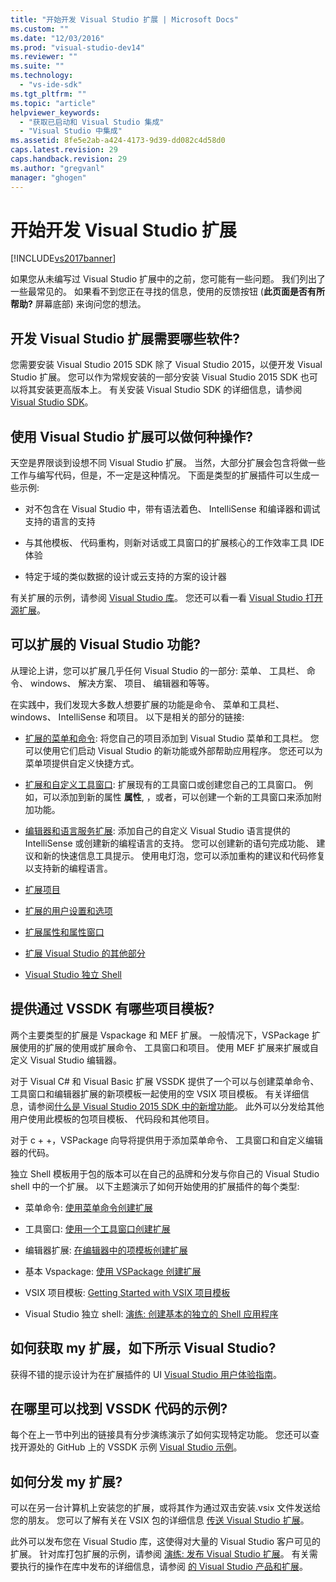 ```yaml
---
title: "开始开发 Visual Studio 扩展 | Microsoft Docs"
ms.custom: ""
ms.date: "12/03/2016"
ms.prod: "visual-studio-dev14"
ms.reviewer: ""
ms.suite: ""
ms.technology: 
  - "vs-ide-sdk"
ms.tgt_pltfrm: ""
ms.topic: "article"
helpviewer_keywords: 
  - "获取已启动和 Visual Studio 集成"
  - "Visual Studio 中集成"
ms.assetid: 8fe5e2ab-a424-4173-9d39-dd082c4d58d0
caps.latest.revision: 29
caps.handback.revision: 29
ms.author: "gregvanl"
manager: "ghogen"
---
```

# 开始开发 Visual Studio 扩展
[!INCLUDE[vs2017banner](../code-quality/includes/vs2017banner.md)]

如果您从未编写过 Visual Studio 扩展中的之前，您可能有一些问题。 我们列出了一些最常见的。 如果看不到您正在寻找的信息，使用的反馈按钮 \(**此页面是否有所帮助?** 屏幕底部\) 来询问您的想法。  
  
## 开发 Visual Studio 扩展需要哪些软件?  
 您需要安装 Visual Studio 2015 SDK 除了 Visual Studio 2015，以便开发 Visual Studio 扩展。   您可以作为常规安装的一部分安装 Visual Studio 2015 SDK 也可以将其安装更高版本上。 有关安装 Visual Studio SDK 的详细信息，请参阅 [Visual Studio SDK](../extensibility/visual-studio-sdk.md)。  
  
## 使用 Visual Studio 扩展可以做何种操作?  
 天空是界限谈到设想不同 Visual Studio 扩展。 当然，大部分扩展会包含将做一些工作与编写代码，但是，不一定是这种情况。 下面是类型的扩展插件可以生成一些示例:  
  
-   对不包含在 Visual Studio 中，带有语法着色、 IntelliSense 和编译器和调试支持的语言的支持  
  
-   与其他模板、 代码重构，则新对话或工具窗口的扩展核心的工作效率工具 IDE 体验  
  
-   特定于域的类似数据的设计或云支持的方案的设计器  
  
 有关扩展的示例，请参阅 [Visual Studio 库](https://visualstudiogallery.msdn.microsoft.com/)。 您还可以看一看 [Visual Studio 打开源扩展](https://github.com/Microsoft/extendvs/blob/master/CommunityExtensions.md)。  
  
## 可以扩展的 Visual Studio 功能?  
 从理论上讲，您可以扩展几乎任何 Visual Studio 的一部分: 菜单、 工具栏、 命令、 windows、 解决方案、 项目、 编辑器和等等。  
  
 在实践中，我们发现大多数人想要扩展的功能是命令、 菜单和工具栏、 windows、 IntelliSense 和项目。 以下是相关的部分的链接:  
  
-   [扩展的菜单和命令](../extensibility/extending-menus-and-commands.md): 将您自己的项目添加到 Visual Studio 菜单和工具栏。 您可以使用它们启动 Visual Studio 的新功能或外部帮助应用程序。 您还可以为菜单项提供自定义快捷方式。  
  
-   [扩展和自定义工具窗口](../extensibility/extending-and-customizing-tool-windows.md): 扩展现有的工具窗口或创建您自己的工具窗口。 例如，可以添加到新的属性 **属性**, ，或者，可以创建一个新的工具窗口来添加附加功能。  
  
-   [编辑器和语言服务扩展](../extensibility/editor-and-language-service-extensions.md): 添加自己的自定义 Visual Studio 语言提供的 IntelliSense 或创建新的编程语言的支持。 您可以创建新的语句完成功能、 建议和新的快速信息工具提示。 使用电灯泡，您可以添加重构的建议和代码修复以支持新的编程语言。  
  
-   [扩展项目](../extensibility/extending-projects.md)  
  
-   [扩展的用户设置和选项](../extensibility/extending-user-settings-and-options.md)  
  
-   [扩展属性和属性窗口](../extensibility/extending-properties-and-the-property-window.md)  
  
-   [扩展 Visual Studio 的其他部分](../extensibility/extending-other-parts-of-visual-studio.md)  
  
-   [Visual Studio 独立 Shell](../extensibility/visual-studio-isolated-shell.md)  
  
##  <a name="BKMK_ProjectTemplate"></a> 提供通过 VSSDK 有哪些项目模板?  
 两个主要类型的扩展是 Vspackage 和 MEF 扩展。 一般情况下，VSPackage 扩展使用的扩展的使用或扩展命令、 工具窗口和项目。 使用 MEF 扩展来扩展或自定义 Visual Studio 编辑器。  
  
 对于 Visual C\# 和 Visual Basic 扩展 VSSDK 提供了一个可以与创建菜单命令、 工具窗口和编辑器扩展的新项模板一起使用的空 VSIX 项目模板。 有关详细信息，请参阅[什么是 Visual Studio 2015 SDK 中的新增功能](../extensibility/what-s-new-in-the-visual-studio-2015-sdk.md)。 此外可以分发给其他用户使用此模板的包项目模板、 代码段和其他项目。  
  
 对于 c \+ \+，VSPackage 向导将提供用于添加菜单命令、 工具窗口和自定义编辑器的代码。  
  
 独立 Shell 模板用于包的版本可以在自己的品牌和分发与你自己的 Visual Studio shell 中的一个扩展。 以下主题演示了如何开始使用的扩展插件的每个类型:  
  
-   菜单命令: [使用菜单命令创建扩展](../extensibility/creating-an-extension-with-a-menu-command.md)  
  
-   工具窗口: [使用一个工具窗口创建扩展](../extensibility/creating-an-extension-with-a-tool-window.md)  
  
-   编辑器扩展: [在编辑器中的项模板创建扩展](../extensibility/creating-an-extension-with-an-editor-item-template.md)  
  
-   基本 Vspackage: [使用 VSPackage 创建扩展](../extensibility/creating-an-extension-with-a-vspackage.md)  
  
-   VSIX 项目模板: [Getting Started with VSIX 项目模板](../extensibility/getting-started-with-the-vsix-project-template.md)  
  
-   Visual Studio 独立 shell: [演练: 创建基本的独立的 Shell 应用程序](../extensibility/walkthrough-creating-a-basic-isolated-shell-application.md)  
  
## 如何获取 my 扩展，如下所示 Visual Studio?  
 获得不错的提示设计为在扩展插件的 UI [Visual Studio 用户体验指南](../extensibility/ux-guidelines/visual-studio-user-experience-guidelines.md)。  
  
## 在哪里可以找到 VSSDK 代码的示例?  
 每个在上一节中列出的链接具有分步演练演示了如何实现特定功能。 您还可以查找开源处的 GitHub 上的 VSSDK 示例 [Visual Studio 示例](https://aka.ms/vs2015sdksamples)。  
  
## 如何分发 my 扩展?  
 可以在另一台计算机上安装您的扩展，或将其作为通过双击安装.vsix 文件发送给您的朋友。 您可以了解有关在 VSIX 包的详细信息 [传送 Visual Studio 扩展](../extensibility/shipping-visual-studio-extensions.md)。  
  
 此外可以发布您在 Visual Studio 库，这使得对大量的 Visual Studio 客户可见的扩展。 针对库打包扩展的示例，请参阅 [演练: 发布 Visual Studio 扩展](../extensibility/walkthrough-publishing-a-visual-studio-extension.md)。 有关需要执行的操作在库中发布的详细信息，请参阅 [的 Visual Studio 产品和扩展](https://visualstudiogallery.msdn.microsoft.com/)。